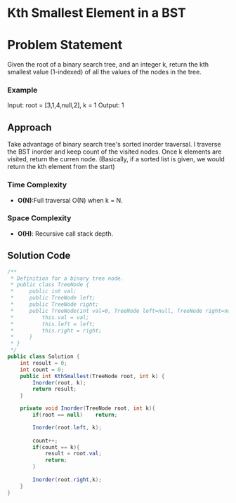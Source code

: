 # Kth Smallest Element in a BST

# Problem Statement
Given the root of a binary search tree, and an integer k, return the kth smallest value (1-indexed) of all the values of the nodes in the tree.
### Example
Input: root = [3,1,4,null,2], k = 1
Output: 1

## Approach
Take advantage of binary search tree's sorted inorder traversal. I traverse the BST inorder and keep count of the visited nodes. Once k elements are visited, return the curren node. (Basically, if a sorted list is given, we would return the kth element from the start)
### Time Complexity
- **O(N)**:Full traversal O(N) when k = N.
### Space Complexity
- **O(H)**: Recursive call stack depth.
## Solution Code
```C#
/**
 * Definition for a binary tree node.
 * public class TreeNode {
 *     public int val;
 *     public TreeNode left;
 *     public TreeNode right;
 *     public TreeNode(int val=0, TreeNode left=null, TreeNode right=null) {
 *         this.val = val;
 *         this.left = left;
 *         this.right = right;
 *     }
 * }
 */
public class Solution {
    int result = 0;
    int count = 0;
    public int KthSmallest(TreeNode root, int k) {
        Inorder(root, k);
        return result;
    }

    private void Inorder(TreeNode root, int k){
        if(root == null)    return;

        Inorder(root.left, k);
        
        count++;
        if(count == k){
            result = root.val;
            return;
        }
        
        Inorder(root.right,k);
    }
}